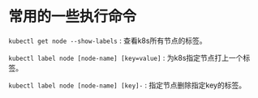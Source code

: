 # 常用的一些执行命令

``` kubectl get node --show-labels ``` : 查看k8s所有节点的标签。

``` kubectl label node [node-name] [key=value] ``` : 为k8s指定节点打上一个标签。

``` kubectl label node [node-name] [key]- ``` : 指定节点删除指定key的标签。

